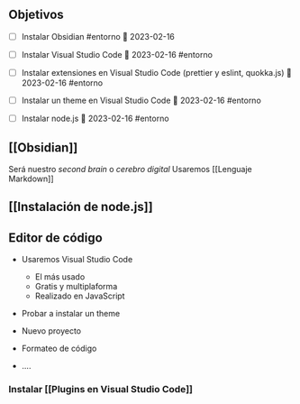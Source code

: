 
## Objetivos

- [ ] Instalar Obsidian #entorno 📅 2023-02-16
- [ ] Instalar  Visual Studio Code  📅 2023-02-16 #entorno
- [ ] Instalar extensiones en Visual Studio Code (prettier  y eslint, quokka.js) 📅 2023-02-16  #entorno
- [ ] Instalar un theme en Visual Studio Code 📅 2023-02-16 #entorno 
- [ ] Instalar node.js 📅 2023-02-16 #entorno 



## [[Obsidian]]
Será nuestro *second brain* o *cerebro digital*
Usaremos [[Lenguaje Markdown]]

## [[Instalación de node.js]]


## Editor de código

- Usaremos Visual Studio Code
	- El más usado
	- Gratis  y  multiplaforma
	- Realizado en JavaScript

- Probar a instalar un theme
- Nuevo proyecto
- Formateo de código
- ....

### Instalar [[Plugins en Visual Studio Code]]



